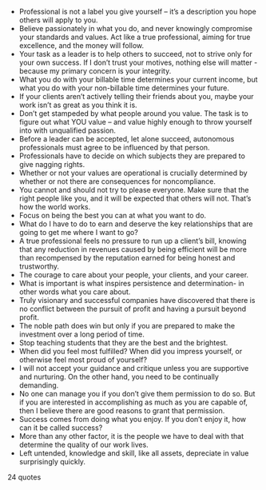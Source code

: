  - Professional is not a label you give yourself – it’s a description you hope others will apply to you.
 - Believe passionately in what you do, and never knowingly compromise your standards and values. Act like a true professional, aiming for true excellence, and the money will follow.
 - Your task as a leader is to help others to succeed, not to strive only for your own success. If I don’t trust your motives, nothing else will matter -because my primary concern is your integrity.
 - What you do with your billable time determines your current income, but what you do with your non-billable time determines your future.
 - If your clients aren’t actively telling their friends about you, maybe your work isn’t as great as you think it is.
 - Don’t get stampeded by what people around you value. The task is to figure out what YOU value – and value highly enough to throw yourself into with unqualified passion.
 - Before a leader can be accepted, let alone succeed, autonomous professionals must agree to be influenced by that person.
 - Professionals have to decide on which subjects they are prepared to give nagging rights.
 - Whether or not your values are operational is crucially determined by whether or not there are consequences for noncompliance.
 - You cannot and should not try to please everyone. Make sure that the right people like you, and it will be expected that others will not. That’s how the world works.
 - Focus on being the best you can at what you want to do.
 - What do I have to do to earn and deserve the key relationships that are going to get me where I want to go?
 - A true professional feels no pressure to run up a client’s bill, knowing that any reduction in revenues caused by being efficient will be more than recompensed by the reputation earned for being honest and trustworthy.
 - The courage to care about your people, your clients, and your career.
 - What is important is what inspires persistence and determination- in other words what you care about.
 - Truly visionary and successful companies have discovered that there is no conflict between the pursuit of profit and having a pursuit beyond profit.
 - The noble path does win but only if you are prepared to make the investment over a long period of time.
 - Stop teaching students that they are the best and the brightest.
 - When did you feel most fulfilled? When did you impress yourself, or otherwise feel most proud of yourself?
 - I will not accept your guidance and critique unless you are supportive and nurturing. On the other hand, you need to be continually demanding.
 - No one can manage you if you don’t give them permission to do so. But if you are interested in accomplishing as much as you are capable of, then I believe there are good reasons to grant that permission.
 - Success comes from doing what you enjoy. If you don’t enjoy it, how can it be called success?
 - More than any other factor, it is the people we have to deal with that determine the quality of our work lives.
 - Left untended, knowledge and skill, like all assets, depreciate in value surprisingly quickly.

24 quotes